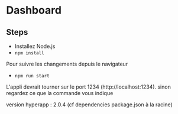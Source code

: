 # Dashboard
## Steps
- Installez Node.js 
- `npm install`

Pour suivre les changements depuis le navigateur
- `npm run start`

L'appli devrait tourner sur le port 1234 (http://localhost:1234). sinon regardez ce que la commande vous indique

version hyperapp : 2.0.4 (cf dependencies package.json à la racine)